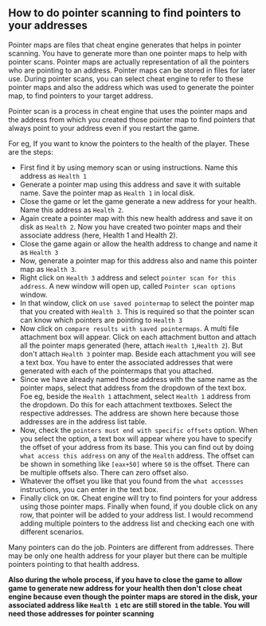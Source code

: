 ## How to do pointer scanning to find pointers to your addresses
Pointer maps are files that cheat engine generates that helps in pointer scanning. You have to generate more than one pointer maps to help with pointer scans. Pointer maps are actually representation of all the pointers who are pointing to an address. Pointer maps can be stored in files for later use. During pointer scans, you can select cheat engine to refer to these pointer maps and also the address which was used to generate the pointer map, to find pointers to your target address.

Pointer scan is a process in cheat engine that uses the pointer maps and the address from which you created those pointer map to find pointers that always point to your address even if you restart the game.


For eg, If you want to know the pointers to the health of the player. These are the steps: 
* First find it by using memory scan or using instructions. Name this address as `Health 1`
* Generate a pointer map using this address and save it with  suitable name. Save the pointer map as `Health 1` in local disk.
* Close the game or let the game generate a new address for your health. Name this address as `Health 2`.
* Again create a pointer map with this new health address and save it on disk as `Health 2`.
  Now you have created two pointer maps and their associate address (here, Health 1 and Health 2).
* Close the game again or allow the health address to change and name it as `Health 3`
* Now, generate a pointer map for this address also and name this pointer map as `Health 3`.
* Right click on `Health 3` address and select `pointer scan for this address`.
  A new window will open up, called `Pointer scan options` window.
* In that window, click on  `use saved pointermap` to select the pointer map that you created with `Health 3`.
  This is required so that the pointer scan can know which pointers are pointing to `Health 3`
* Now click on `compare results with saved pointermaps`.
  A multi file attachment box will appear.
  Click on each attachment button and attach all the pointer maps generated (here, attach `Health 1`,`Health 2`). But don't attach `Health 3` pointer map.
  Beside each attachment you will see a text box. You have to enter the associated addresses that were generated with each of the pointermaps that you attached.
* Since we have already named those address with the same name as the pointer maps, select that address from the dropdown of the text box. Foe eg, beside the `Health 1` attachment, select `Health 1` address from the dropdown. Do this for each attachment textboxes. Select the respective addresses. The address are shown here because those addresses are in the address list table.
* Now, check the `pointers must end with specific offsets` option.
  When you select the option, a text box will appear where you have to specify the offset of your address from its base. This you can find out by doing `what access this address` on any of the `Health` address. The offset can be shown in something like `[eax+50]` where `50` is the offset. There can be multiple offsets also. There can zero offset also.
* Whatever the offset you like that you found from the `what accessses` instructions, you can enter in the text box.
* Finally click on `OK`.
  Cheat engine will try to find pointers for your address using those pointer maps. Finally when found, if you double click on any row, that pointer will be added to your address list. I would recommend adding multiple pointers to the address list and checking each one with different scenarios.

Many pointers can do the job. Pointers are different from addresses. There may be only one health address for your player but there can be multiple pointers pointing to that health address. 


**Also during the whole process, if you have to close the game to allow game to generate new address for your health then don't close cheat engine because even though the pointer maps are stored in the disk, your associated address like `Health 1` etc are still stored in the table. You will need those addresses for pointer scanning**  

